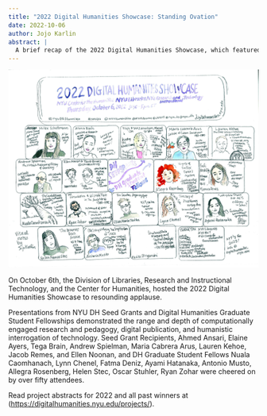 ```yaml
---
title: "2022 Digital Humanities Showcase: Standing Ovation"
date: 2022-10-06
author: Jojo Karlin
abstract: |
  A brief recap of the 2022 Digital Humanities Showcase, which featured DH Seed Grant Winners and DH Graduate Student Fellows.
--- 
```

![Illustration of the 2022 Digital Humanities Showcase by Jojo Karlin](media/news/2022DHShowcase.jpg)

On October 6th, the Division of Libraries, Research and Instructional Technology, and the Center for Humanities, hosted the 2022 Digital Humanities Showcase to resounding applause. 

Presentations from NYU DH Seed Grants and Digital Humanities Graduate Student Fellowships demonstrated the range and depth of computationally engaged research and pedagogy, digital publication, and humanistic interrogation of technology. Seed Grant Recipients, Ahmed Ansari, Elaine Ayers, Tega Brain, Andrew Spielman, Maria Cabrera Arus, Lauren Kehoe, Jacob Remes, and Ellen Noonan, and DH Graduate Student Fellows Nuala Caomhanach, Lynn Chenel, Fatma Deniz, Ayami Hatanaka, Antonio Musto, Allegra Rosenberg, Helen Stec, Oscar Stuhler, Ryan Zohar were cheered on by over fifty attendees. 

Read project abstracts for 2022 and all past winners at (https://digitalhumanities.nyu.edu/projects/).
